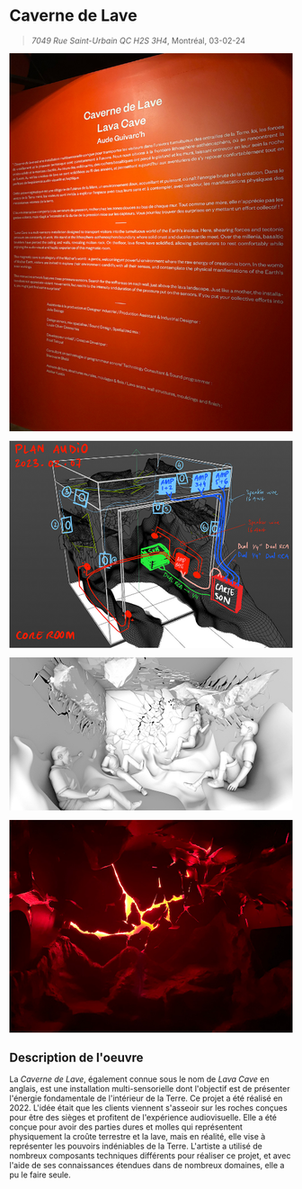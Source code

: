 # Caverne de Lave
> *7049 Rue Saint-Urbain QC H2S 3H4*, Montréal, 03-02-24

![photo](media/caverne_cartel.jpg)

![photo](media/caverne_plan.jpg)

![photo](media/caverne_pre_prod.jpg)

![photo](media/caverne_vue_entiere.jpg)


## Description de l'oeuvre
La *Caverne de Lave*, également connue sous le nom de *Lava Cave* en anglais, est une installation multi-sensorielle dont l'objectif est de présenter l'énergie fondamentale de l'intérieur de la Terre. Ce projet a été réalisé en 2022. L'idée était que les clients viennent s'asseoir sur les roches conçues pour être des sièges et profitent de l'expérience audiovisuelle. Elle a été conçue pour avoir des parties dures et molles qui représentent physiquement la croûte terrestre et la lave, mais en réalité, elle vise à représenter les pouvoirs indéniables de la Terre. L'artiste a utilisé de nombreux composants techniques différents pour réaliser ce projet, et avec l'aide de ses connaissances étendues dans de nombreux domaines, elle a pu le faire seule.
